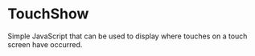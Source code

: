 # TouchShow
Simple JavaScript that can be used to display where touches on a touch screen have occurred.
